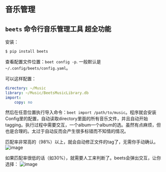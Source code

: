 # `音乐管理`

## `beets` 命令行音乐管理工具 超全功能

安装：
```sh
$ pip install beets
```

查看配置文件位置：`beet config -p`. 一般默认是`~/.config/beets/config.yaml`。

可以这样配置：
```yml
directory: ~/Music
library: ~/Music/BeetsMusicLibrary.db
import:
    copy: no
```

然后在任意位置执行导入命令：`beet import /path/to/music`。程序就会安装Config里的配置，自动读取directory里面的所有音乐文件，并且自动开始tagging。执行过程中需要交互，一个album一个album的选。虽然有点麻烦，但也是合理的。太过于自动反而会产生很多标错而不知情的情况。

匹配率非常高的（98%）以上，就会自动修正文件的tag了，无需你手动确认。
![image](https://user-images.githubusercontent.com/14041622/47626008-ca796a00-db63-11e8-9af4-6ad8bdce3e72.png)

如果匹配率很低的话（如30%），就需要人工来判断了。beets会弹出交互，让你选择：
![image](https://user-images.githubusercontent.com/14041622/47626055-15937d00-db64-11e8-9b48-2b6cda5a734b.png)

